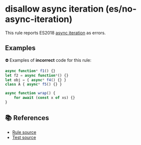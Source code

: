 # disallow async iteration (es/no-async-iteration)

This rule reports ES2018 [async iteration](https://github.com/tc39/proposal-async-iteration#readme) as errors.

## Examples

⛔ Examples of **incorrect** code for this rule:

```js
async function* f1() {}
let f2 = async function*() {}
let obj = { async* f4() {} }
class A { async* f5() {} }

async function wrap() {
    for await (const x of xs) {}
}
```

## 📚 References

- [Rule source](https://github.com/mysticatea/eslint-plugin-es/blob/v1.2.0/lib/rules/no-async-iteration.js)
- [Test source](https://github.com/mysticatea/eslint-plugin-es/blob/v1.2.0/tests/lib/rules/no-async-iteration.js)
